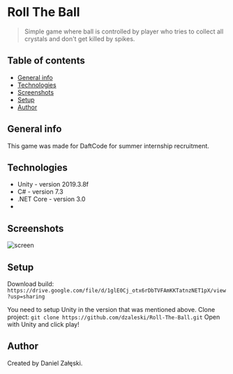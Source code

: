 # Roll The Ball
> Simple game where ball is controlled by player who tries to collect all crystals and don't get killed by spikes.

## Table of contents
* [General info](#general-info)
* [Technologies](#technologies)
* [Screenshots](#screenshots)
* [Setup](#setup)
* [Author](#author)

## General info
This game was made for DaftCode for summer internship recruitment.

## Technologies
* Unity - version 2019.3.8f
* C# - version 7.3
* .NET Core - version 3.0
* 
## Screenshots
![screen](https://user-images.githubusercontent.com/39300625/117843031-c2dfc380-b27e-11eb-8dee-efa471291131.png)

## Setup
Download build: `https://drive.google.com/file/d/1glE0Cj_otx6rDbTVFAmKKTatnzNET1pX/view?usp=sharing`

You need to setup Unity in the version that was mentioned above.
Clone project: `git clone https://github.com/dzaleski/Roll-The-Ball.git`
Open with Unity and click play!

## Author
Created by Daniel Załęski.
